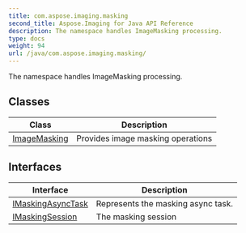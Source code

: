 ```yaml
---
title: com.aspose.imaging.masking
second_title: Aspose.Imaging for Java API Reference
description: The namespace handles ImageMasking processing.
type: docs
weight: 94
url: /java/com.aspose.imaging.masking/
---
```


The namespace handles ImageMasking processing.


## Classes

| Class | Description |
| --- | --- |
| [ImageMasking](../com.aspose.imaging.masking/imagemasking) | Provides image masking operations |

## Interfaces

| Interface | Description |
| --- | --- |
| [IMaskingAsyncTask](../com.aspose.imaging.masking/imaskingasynctask) | Represents the masking async task. |
| [IMaskingSession](../com.aspose.imaging.masking/imaskingsession) | The masking session |
